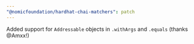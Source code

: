 ```yaml
---
"@nomicfoundation/hardhat-chai-matchers": patch
---
```


Added support for `Addressable` objects in `.withArgs` and `.equals` (thanks @Amxx!)

